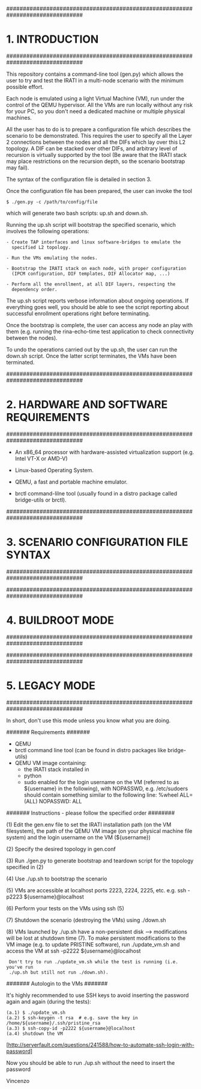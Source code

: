 ###############################################################################
# 1. INTRODUCTION                                                             #
###############################################################################

This repository contains a command-line tool (gen.py) which allows the user to
try and test the IRATI in a multi-node scenario with the minimum possible
effort.

Each node is emulated using a light Virtual Machine (VM), run under the control
of the QEMU hypervisor. All the VMs are run locally without any risk for your
PC, so you don't need a dedicated machine or multiple physical machines.

All the user has to do is to prepare a configuration file which describes the
scenario to be demonstrated. This requires the user to specify all the Layer 2
connections between the nodes and all the DIFs which lay over this L2 topology.
A DIF can be stacked over other DIFs, and arbitrary level of recursion is
virtually supported by the tool (Be aware that the IRATI stack may place
restrictions on the recursion depth, so the scenario bootstrap may fail).

The syntax of the configuration file is detailed in section 3.

Once the configuration file has been prepared, the user can invoke the tool

    $ ./gen.py -c /path/to/config/file

which will generate two bash scripts: up.sh and down.sh.

Running the up.sh script will bootstrap the specified scenario, which involves
the following operations:

    - Create TAP interfaces and linux software-bridges to emulate the
      specified L2 topology.

    - Run the VMs emulating the nodes.

    - Bootstrap the IRATI stack on each node, with proper configuration
      (IPCM configuration, DIF templates, DIF Allocator map, ...)

    - Perform all the enrollment, at all DIF layers, respecting the
      dependency order.

The up.sh script reports verbose information about ongoing operations. If
everything goes well, you should be able to see the script reporting about
successful enrollment operations right before terminating.

Once the bootstrap is complete, the user can access any node an play with
them (e.g. running the rina-echo-time test application to check connectivity
between the nodes).

To undo the operations carried out by the up.sh, the user can run the down.sh
script. Once the latter script terminates, the VMs have been terminated.


###############################################################################
# 2. HARDWARE AND SOFTWARE REQUIREMENTS                                       #
###############################################################################

  - An x86\_64 processor with hardware-assisted virtualization support (e.g.
    Intel VT-X or AMD-V)

  - Linux-based Operating System.

  - QEMU, a fast and portable machine emulator.

  - brctl command-lilne tool (usually found in a distro package called
    bridge-utils or brctl).


###############################################################################
# 3. SCENARIO CONFIGURATION FILE SYNTAX                                       #
###############################################################################


###############################################################################
# 4. BUILDROOT MODE                                                           #
###############################################################################


###############################################################################
# 5. LEGACY MODE                                                              #
###############################################################################

In short, don't use this mode unless you know what you are doing.

####### Requirements #######

- QEMU
- brctl command line tool (can be found in distro packages like
  bridge-utils)
- QEMU VM image containing:
    - the IRATI stack installed in
    - python
    - sudo enabled for the login username on the VM (referred to as
      ${username} in the following), with NOPASSWD, e.g. /etc/sudoers
      should contain something similar to the following line:
            %wheel ALL=(ALL) NOPASSWD: ALL


####### Instructions - please follow the specified order ########

(1) Edit the gen.env file to set the IRATI installation path (on the VM
    filesystem), the path of the QEMU VM image (on your physical machine
    file system) and the login username on the VM (${username})

(2) Specify the desired topology in gen.conf

(3) Run ./gen.py to generate bootstrap and teardown script for the
    topology specified in (2)

(4) Use ./up.sh to bootstrap the scenario

(5) VMs are accessible at localhost ports 2223, 2224, 2225, etc.
	e.g. ssh -p2223 ${username}@localhost

(6) Perform your tests on the VMs using ssh (5)

(7) Shutdown the scenario (destroying the VMs) using ./down.sh

(8) VMs launched by ./up.sh have a non-persistent disk --> modifications
     will be lost at shutdown time (7).
     To make persistent modifications to the VM image (e.g. to update PRISTINE
     software), run ./update_vm.sh and access the VM at
          ssh -p2222 ${username}@localhost

     Don't try to run ./update_vm.sh while the test is running (i.e. you've run
     ./up.sh but still not run ./down.sh).


####### Autologin to the VMs #######

It's highly recommended to use SSH keys to avoid inserting the password again
and again (during the tests):

    (a.1) $ ./update_vm.sh
    (a.2) $ ssh-keygen -t rsa  # e.g. save the key in /home/${username}/.ssh/pristine_rsa
    (a.3) $ ssh-copy-id -p2222 ${username}@localhost
    (a.4) shutdown the VM

[http://serverfault.com/questions/241588/how-to-automate-ssh-login-with-password]

Now you should be able to run ./up.sh without the need to insert the password


Vincenzo
